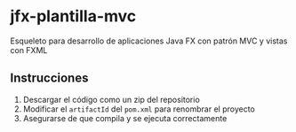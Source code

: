 # jfx-plantilla-mvc

Esqueleto para desarrollo de aplicaciones Java FX con patrón MVC y vistas con FXML

## Instrucciones
1. Descargar el código como un zip del repositorio
2. Modificar el `artifactId` del `pom.xml` para renombrar el proyecto
3. Asegurarse de que compila y se ejecuta correctamente